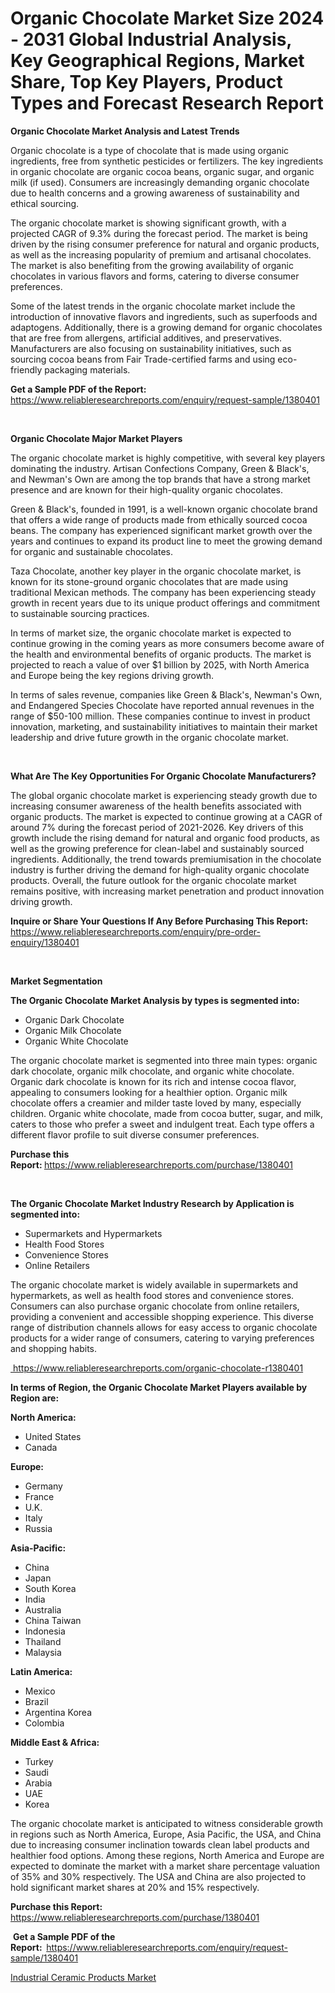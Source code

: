 <p><h1>Organic Chocolate Market Size 2024 - 2031 Global Industrial Analysis, Key Geographical Regions, Market Share, Top Key Players, Product Types and Forecast Research Report</h1></p><p><strong>Organic Chocolate Market Analysis and Latest Trends</strong></p>
<p><p>Organic chocolate is a type of chocolate that is made using organic ingredients, free from synthetic pesticides or fertilizers. The key ingredients in organic chocolate are organic cocoa beans, organic sugar, and organic milk (if used). Consumers are increasingly demanding organic chocolate due to health concerns and a growing awareness of sustainability and ethical sourcing.</p><p>The organic chocolate market is showing significant growth, with a projected CAGR of 9.3% during the forecast period. The market is being driven by the rising consumer preference for natural and organic products, as well as the increasing popularity of premium and artisanal chocolates. The market is also benefiting from the growing availability of organic chocolates in various flavors and forms, catering to diverse consumer preferences.</p><p>Some of the latest trends in the organic chocolate market include the introduction of innovative flavors and ingredients, such as superfoods and adaptogens. Additionally, there is a growing demand for organic chocolates that are free from allergens, artificial additives, and preservatives. Manufacturers are also focusing on sustainability initiatives, such as sourcing cocoa beans from Fair Trade-certified farms and using eco-friendly packaging materials.</p></p>
<p><strong>Get a Sample PDF of the Report:&nbsp;</strong> <a href="https://www.reliableresearchreports.com/enquiry/request-sample/1380401">https://www.reliableresearchreports.com/enquiry/request-sample/1380401</a></p>
<p>&nbsp;</p>
<p><strong>Organic Chocolate Major Market Players</strong></p>
<p><p>The organic chocolate market is highly competitive, with several key players dominating the industry. Artisan Confections Company, Green & Black's, and Newman's Own are among the top brands that have a strong market presence and are known for their high-quality organic chocolates. </p><p>Green & Black's, founded in 1991, is a well-known organic chocolate brand that offers a wide range of products made from ethically sourced cocoa beans. The company has experienced significant market growth over the years and continues to expand its product line to meet the growing demand for organic and sustainable chocolates. </p><p>Taza Chocolate, another key player in the organic chocolate market, is known for its stone-ground organic chocolates that are made using traditional Mexican methods. The company has been experiencing steady growth in recent years due to its unique product offerings and commitment to sustainable sourcing practices. </p><p>In terms of market size, the organic chocolate market is expected to continue growing in the coming years as more consumers become aware of the health and environmental benefits of organic products. The market is projected to reach a value of over $1 billion by 2025, with North America and Europe being the key regions driving growth.</p><p>In terms of sales revenue, companies like Green & Black's, Newman's Own, and Endangered Species Chocolate have reported annual revenues in the range of $50-100 million. These companies continue to invest in product innovation, marketing, and sustainability initiatives to maintain their market leadership and drive future growth in the organic chocolate market.</p></p>
<p>&nbsp;</p>
<p><strong>What Are The Key Opportunities For Organic Chocolate Manufacturers?</strong></p>
<p><p>The global organic chocolate market is experiencing steady growth due to increasing consumer awareness of the health benefits associated with organic products. The market is expected to continue growing at a CAGR of around 7% during the forecast period of 2021-2026. Key drivers of this growth include the rising demand for natural and organic food products, as well as the growing preference for clean-label and sustainably sourced ingredients. Additionally, the trend towards premiumisation in the chocolate industry is further driving the demand for high-quality organic chocolate products. Overall, the future outlook for the organic chocolate market remains positive, with increasing market penetration and product innovation driving growth.</p></p>
<p><strong>Inquire or Share Your Questions If Any Before Purchasing This Report:</strong> <a href="https://www.reliableresearchreports.com/enquiry/pre-order-enquiry/1380401">https://www.reliableresearchreports.com/enquiry/pre-order-enquiry/1380401</a></p>
<p>&nbsp;</p>
<p><strong>Market Segmentation</strong></p>
<p><strong>The Organic Chocolate Market Analysis by types is segmented into:</strong></p>
<p><ul><li>Organic Dark Chocolate</li><li>Organic Milk Chocolate</li><li>Organic White Chocolate</li></ul></p>
<p><p>The organic chocolate market is segmented into three main types: organic dark chocolate, organic milk chocolate, and organic white chocolate. Organic dark chocolate is known for its rich and intense cocoa flavor, appealing to consumers looking for a healthier option. Organic milk chocolate offers a creamier and milder taste loved by many, especially children. Organic white chocolate, made from cocoa butter, sugar, and milk, caters to those who prefer a sweet and indulgent treat. Each type offers a different flavor profile to suit diverse consumer preferences.</p></p>
<p><strong>Purchase this Report:&nbsp;</strong><a href="https://www.reliableresearchreports.com/purchase/1380401">https://www.reliableresearchreports.com/purchase/1380401</a></p>
<p>&nbsp;</p>
<p><strong>The Organic Chocolate Market Industry Research by Application is segmented into:</strong></p>
<p><ul><li>Supermarkets and Hypermarkets</li><li>Health Food Stores</li><li>Convenience Stores</li><li>Online Retailers</li></ul></p>
<p><p>The organic chocolate market is widely available in supermarkets and hypermarkets, as well as health food stores and convenience stores. Consumers can also purchase organic chocolate from online retailers, providing a convenient and accessible shopping experience. This diverse range of distribution channels allows for easy access to organic chocolate products for a wider range of consumers, catering to varying preferences and shopping habits.</p></p>
<p><a href="https://www.reliableresearchreports.com/organic-chocolate-r1380401">&nbsp;https://www.reliableresearchreports.com/organic-chocolate-r1380401</a></p>
<p><strong>In terms of Region, the Organic Chocolate Market Players available by Region are:</strong></p>
<p>
    <p> <strong> North America: </strong>
        <ul>
            <li>United States</li>
            <li>Canada</li>
        </ul>
        </p> 
    <p> <strong> Europe: </strong>
        <ul>
            <li>Germany</li>
            <li>France</li>
            <li>U.K.</li>
            <li>Italy</li>
            <li>Russia</li>
        </ul>
        </p> 
    <p> <strong> Asia-Pacific: </strong>
        <ul>
            <li>China</li>
            <li>Japan</li>
            <li>South Korea</li>
            <li>India</li>
            <li>Australia</li>
            <li>China Taiwan</li>
            <li>Indonesia</li>
            <li>Thailand</li>
            <li>Malaysia</li>
        </ul>
        </p> 
    <p> <strong> Latin America: </strong>
        <ul>
            <li>Mexico</li>
            <li>Brazil</li>
            <li>Argentina Korea</li>
            <li>Colombia</li>
        </ul>
        </p> 
    <p> <strong> Middle East & Africa: </strong>
        <ul>
            <li>Turkey</li>
            <li>Saudi</li>
            <li>Arabia</li>
            <li>UAE</li>
            <li>Korea</li>
        </ul>
    </p>
    </p>
<p><p>The organic chocolate market is anticipated to witness considerable growth in regions such as North America, Europe, Asia Pacific, the USA, and China due to increasing consumer inclination towards clean label products and healthier food options. Among these regions, North America and Europe are expected to dominate the market with a market share percentage valuation of 35% and 30% respectively. The USA and China are also projected to hold significant market shares at 20% and 15% respectively.</p></p>
<p><strong>Purchase this Report: </strong><a href="https://www.reliableresearchreports.com/purchase/1380401">https://www.reliableresearchreports.com/purchase/1380401</a></p>
<p>&nbsp;<strong>Get a Sample PDF of the Report:&nbsp;&nbsp;</strong><a href="https://www.reliableresearchreports.com/enquiry/request-sample/1380401">https://www.reliableresearchreports.com/enquiry/request-sample/1380401</a></p>
<p><strong></strong></p>
<p><p><a href="https://chivalrous-flock-a86.notion.site/Industrial-Ceramic-Products-Market-Research-Report-Provides-Critical-Insights-that-can-help-Shape-Bu-c334f44774b94324a88353811e71e43b">Industrial Ceramic Products Market</a></p></p>